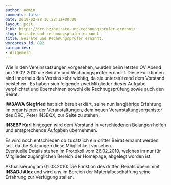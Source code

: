 ```yaml
---
author: admin
comments: false
date: 2010-02-28 16:28:12+00:00
layout: post
link: https://drc.bz/beirate-und-rechnungsprufer-ernannt/
slug: beirate-und-rechnungsprufer-ernannt
title: Beiräte und Rechnungsprüfer ernannt.
wordpress_id: 892
categories:
- Allgemein
---
```


Wie in den Vereinssatzungen vorgesehen, wurden beim letzten OV Abend am 26.02.2010 die Beiräte und Rechnungsprüfer ernannt. Diese Funktionen sind innerhalb des Vereins sehr wichtig, da sie unterstützend dem Vorstand beistehen.  Es haben sich folgende zwei Mitglieder dieser Aufgabe verpflichtet und übernehmen sowohl die Rechnugsprüfung sowie auch den Beirat.

**IW3AWA Siegfried** hat sich bereit erklärt, seine nun langjährige Erfahrung im organisieren der Veranstaltungen, dem neuen Veranstaltungsorganistor des DRC, Peter IN3BQX, zur Seite zu stehen. 

**IN3EBP Karl** hingegen wird dem Vorstand in verschiedenen Belangen helfen und entsprechende Aufgaben übernehmen.

Es wird noch entschieden ob zusätzlich ein dritter Beirat ernannt werden soll, da die Satzungen diese Möglichkeit vorsehen. Eventuelle Details stehen im Protokoll vom 26.02.2010, welches im nur für Mitglieder zugänglichen Bereich der Homepage, abgelegt worden ist.

Aktualisierung am 01.03.2010: Die Funktion des dritten Beirats übernimmt **IN3ADJ Alex** und wird uns im Bereich der Materialbeschaffung seine Erfahrung zur Verfügung stellen.
